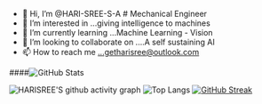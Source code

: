 - 👋 Hi, I’m @HARI-SREE-S-A # Mechanical Engineer
- 👀 I’m interested in ...giving intelligence to machines
- 🌱 I’m currently learning ...Machine Learning - Vision
- 💞️ I’m looking to collaborate on ....A self sustaining AI 
- 📫 How to reach me ...getharisree@outlook.com


####![GitHub Stats](https://github-readme-stats.vercel.app/api?username=HARI-SREE-S-A&theme=tokyonight)

![HARISREE'S github activity graph](https://github-readme-activity-graph.cyclic.app/graph?username=HARI-SREE-S-A)
![Top Langs](https://github-readme-stats.vercel.app/api/top-langs/?username=HARI-SREE-S-A&langs_count=8&layout=compact)
[![GitHub Streak](https://streak-stats.demolab.com/?user=HARI-SREE-S-A)](https://git.io/streak-stats)
